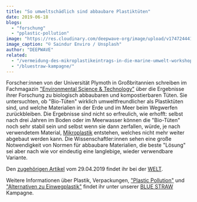 ```yaml
---
title: "So umweltschädlich sind abbaubare Plastiktüten"
date: 2019-06-18
blogs: 
  - "forschung"
  - "pplastic-pollution"
image: "https://res.cloudinary.com/deepwave-org/image/upload/v1747244412/deepwave.org/saindur-enviro-riMqPieqI9U-unsplash-1-scaled.jpg"
image_caption: "© Saindur Enviro / Unsplash"
author: "DEEPWAVE"
related: 
  - "/vermeidung-des-mikroplastikeintrags-in-die-marine-umwelt-workshop/"
  - "/bluestraw-kampagne/"
---
```


Forscher:innen von der Universität Plymoth in Großbritannien schreiben im Fachmagazin ["Environmental Science & Technology"](https://pubs.acs.org/journal/esthag) über die Ergebnisse ihrer Forschung zu biologisch abbaubaren und kompostierbaren Tüten. Sie untersuchten, ob "Bio-Tüten" wirklich umweltfreundlicher als Plastiktüten sind, und welche Materialien in der Erde und im Meer beim Wegwerfen zurückbleiben. Die Ergebnisse sind nicht so erfreulich, wie erhofft: selbst nach drei Jahren im Boden oder im Meerwasser können die "Bio-Tüten" noch sehr stabil sein und selbst wenn sie dann zerfallen, würde, je nach verwendetem Material, [Mikroplastik](https://www.deepwave.org/vermeidung-des-mikroplastikeintrags-in-die-marine-umwelt-workshop/) entstehen, welches nicht mehr weiter abgebaut werden kann. Die Wissenschaftler:innen sehen eine große Notwendigkeit von Normen für abbaubare Materialien, die beste "Lösung" sei aber nach wie vor eindeutig eine langlebige, wieder verwendbare Variante.

Den [zugehörigen Artikel](https://www.welt.de/wissenschaft/article192611635/Biologisch-abbaubar-So-umweltschaedlich-sind-die-Oekotueten.html) vom 29.04.2019 findet ihr bei der [WELT](https://www.welt.de/).

Weitere Informationen über Plastik, Verpackungen, ["Plastic Pollution"](https://www.deepwave.org/bluestraw-kampagne/plastic-pollution-blog/) und ["Alternativen zu Einwegplastik"](https://www.deepwave.org/bluestraw-kampagne/alternativen-zu-einwegplastik-blog/) findet ihr unter unserer [BLUE STRAW](https://www.deepwave.org/bluestraw-kampagne/) Kampagne.
